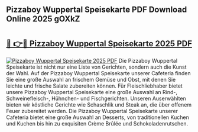 ## Pizzaboy Wuppertal Speisekarte PDF Download Online 2025 gOXkZ

# <h2><a href="http://gcbtrq.nevu.top/?p=Pizzaboy+Wuppertal+Speisekarte">🔗 👉🔴 Pizzaboy Wuppertal Speisekarte 2025 PDF</a></h2>

[![Pizzaboy Wuppertal Speisekarte 2025 PDF](https://i.imgur.com/dBaPXMq.png)](http://gcbtrq.nevu.top/?p=Pizzaboy+Wuppertal+Speisekarte)
Die Pizzaboy Wuppertal Speisekarte ist nicht nur eine Liste von Gerichten, sondern auch die Kunst der Wahl. Auf der Pizzaboy Wuppertal Speisekarte unserer Cafeteria finden Sie eine große Auswahl an frischem Gemüse und Obst, mit denen Sie leichte und frische Salate zubereiten können. Für Fleischliebhaber bietet unsere Pizzaboy Wuppertal Speisekarte eine große Auswahl an Rind-, Schweinefleisch-, Hühnchen- und Fischgerichten. Unseren Auserwählten bieten wir köstliche Gerichte wie Schaschlik und Steak an, die über offenem Feuer zubereitet werden. Die Pizzaboy Wuppertal Speisekarte unserer Cafeteria bietet eine große Auswahl an Desserts, von traditionellen Kuchen und Kuchen bis hin zu exquisiten Crème Brûlée und Schokoladenrutschen.

